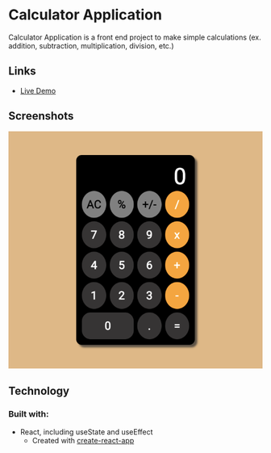 # Calculator Application

Calculator Application is a front end project to make simple calculations (ex. addition, subtraction, multiplication, division, etc.)

## Links

- [Live Demo](https://calculator-app-client.netlify.app/)

## Screenshots

![index](screenshots/calculator.png)

## Technology

### Built with:

- React, including useState and useEffect
  - Created with [create-react-app](https://github.com/facebook/create-react-app)
